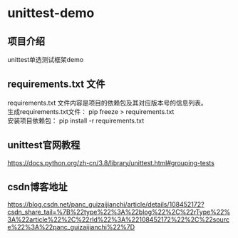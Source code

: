 # unittest-demo

##  项目介绍
unittest单选测试框架demo  


##  requirements.txt 文件
requirements.txt 文件内容是项目的依赖包及其对应版本号的信息列表。  
生成requirements.txt文件： pip freeze > requirements.txt  
安装项目依赖包： pip install -r requirements.txt  


##  unittest官网教程
https://docs.python.org/zh-cn/3.8/library/unittest.html#grouping-tests  


## csdn博客地址
https://blog.csdn.net/panc_guizaijianchi/article/details/108452172?csdn_share_tail=%7B%22type%22%3A%22blog%22%2C%22rType%22%3A%22article%22%2C%22rId%22%3A%22108452172%22%2C%22source%22%3A%22panc_guizaijianchi%22%7D